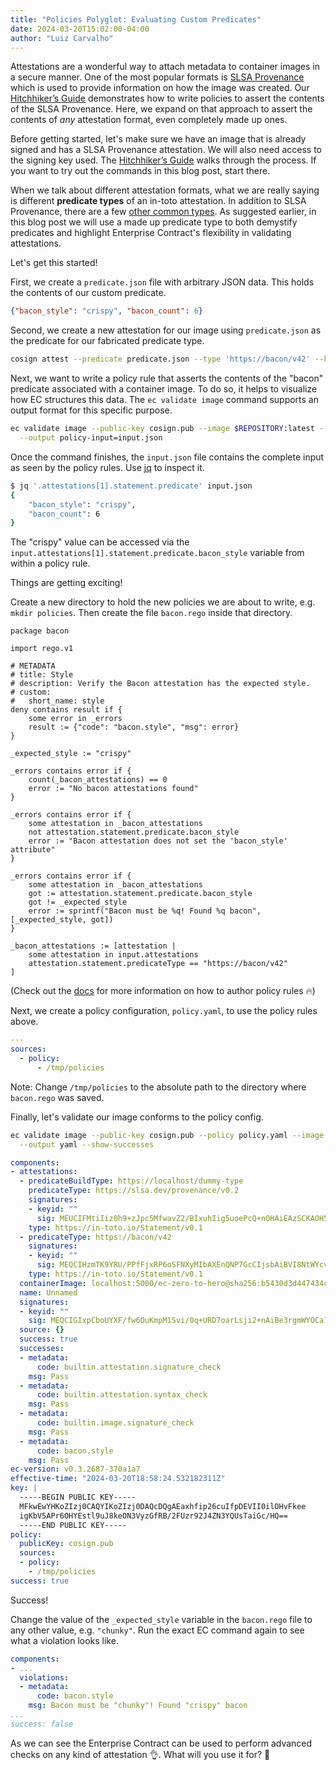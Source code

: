 ```yaml
---
title: "Policies Polyglot: Evaluating Custom Predicates"
date: 2024-03-20T15:02:00-04:00
author: "Luiz Carvalho"
---
```


Attestations are a wonderful way to attach metadata to container images in a secure manner. One of
the most popular formats is [SLSA Provenance](https://slsa.dev/spec/v0.1/provenance#schema) which is
used to provide information on how the image was created. Our [Hitchhiker’s
Guide](https://enterprisecontract.dev/docs/user-guide/hitchhikers-guide.html) demonstrates how
to write policies to assert the contents of the SLSA Provenance. Here, we expand on that approach to
assert the contents of *any* attestation format, even completely made up ones.

<!--more-->

Before getting started, let's make sure we have an image that is already signed and has a SLSA
Provenance attestation. We will also need access to the signing key used. The [Hitchhiker’s
Guide](https://enterprisecontract.dev/docs/user-guide/hitchhikers-guide.html) walks through the
process. If you want to try out the commands in this blog post, start there.

When we talk about different attestation formats, what we are really saying is different **predicate
types** of an in-toto attestation. In addition to SLSA Provenance, there are a few [other common
types](https://github.com/in-toto/attestation/blob/ad3ec5f1e6c9f56a10b7be2e366772b224a99ff8/spec/predicates/README.md).
As suggested earlier, in this blog post we will use a made up predicate type to both demystify
predicates and highlight Enterprise Contract's flexibility in validating attestations.

Let's get this started!

First, we create a `predicate.json` file with arbitrary JSON data. This holds the contents of our
custom predicate.

```json
{"bacon_style": "crispy", "bacon_count": 6}
```

Second, we create a new attestation for our image using `predicate.json` as the predicate for our
fabricated predicate type.

```bash
cosign attest --predicate predicate.json --type 'https://bacon/v42' --key cosign.key $REPOSITORY:latest
```

Next, we want to write a policy rule that asserts the contents of the "bacon" predicate associated
with a container image. To do so, it helps to visualize how EC structures this data. The `ec
validate image` command supports an output format for this specific purpose.

```bash
ec validate image --public-key cosign.pub --image $REPOSITORY:latest --output yaml \
  --output policy-input=input.json
```

Once the command finishes, the `input.json` file contains the complete input as seen by the policy
rules. Use [jq](https://jqlang.github.io/jq/) to inspect it.

```bash
$ jq '.attestations[1].statement.predicate' input.json
{
    "bacon_style": "crispy",
    "bacon_count": 6
}
```

The "crispy" value can be accessed via the `input.attestations[1].statement.predicate.bacon_style`
variable from within a policy rule.

Things are getting exciting!

Create a new directory to hold the new policies we are about to write, e.g. `mkdir policies`. Then
create the file `bacon.rego` inside that directory.

```rego
package bacon

import rego.v1

# METADATA
# title: Style
# description: Verify the Bacon attestation has the expected style.
# custom:
#   short_name: style
deny contains result if {
    some error in _errors
    result := {"code": "bacon.style", "msg": error}
}

_expected_style := "crispy"

_errors contains error if {
    count(_bacon_attestations) == 0
    error := "No bacon attestations found"
}

_errors contains error if {
    some attestation in _bacon_attestations
    not attestation.statement.predicate.bacon_style
    error := "Bacon attestation does not set the 'bacon_style' attribute"
}

_errors contains error if {
    some attestation in _bacon_attestations
    got := attestation.statement.predicate.bacon_style
    got != _expected_style
    error := sprintf("Bacon must be %q! Found %q bacon", [_expected_style, got])
}

_bacon_attestations := [attestation |
    some attestation in input.attestations
    attestation.statement.predicateType == "https://bacon/v42"
]
```

(Check out the [docs](https://enterprisecontract.dev/docs/ec-policies/authoring.html) for more
information on how to author policy rules 🔥)

Next, we create a policy configuration, `policy.yaml`, to use the policy rules above.

```yaml
---
sources:
  - policy:
      - /tmp/policies
```

Note: Change `/tmp/policies` to the absolute path to the directory where `bacon.rego` was saved.

Finally, let's validate our image conforms to the policy config.

```bash
ec validate image --public-key cosign.pub --policy policy.yaml --image $REPOSITORY:latest \
  --output yaml --show-successes
```

```yaml
components:
- attestations:
  - predicateBuildType: https://localhost/dummy-type
    predicateType: https://slsa.dev/provenance/v0.2
    signatures:
    - keyid: ""
      sig: MEUCIFMtiIiz0h9+zJpc5MfwavZ2/BIxuhIig5uoePcQ+nOHAiEAzSCKAOH5irMG1bG5HNkVzZLOyDOV3SiIIrU6YCTz668=
    type: https://in-toto.io/Statement/v0.1
  - predicateType: https://bacon/v42
    signatures:
    - keyid: ""
      sig: MEQCIHzmTK9YRU/PPfFjxRP6oSFNXyMIbAXEnQNP7GcCIjsbAiBVI8NtWYcvjg7/GmFC9Ce1e0XSh/mS5i5USHAX5I12tA==
    type: https://in-toto.io/Statement/v0.1
  containerImage: localhost:5000/ec-zero-to-hero@sha256:b5430d3d447434c795a508036e5046e41c009039be5b3f656f121c2426500d1e
  name: Unnamed
  signatures:
  - keyid: ""
    sig: MEQCIGIxpCboUYXF/fw6OuKmpM1Svi/0q+URD7oarLsji2+nAiBe3rgmWYOCa7sVpc2K5DKsef9hDigSlOHt6tl8v/8/JA==
  source: {}
  success: true
  successes:
  - metadata:
      code: builtin.attestation.signature_check
    msg: Pass
  - metadata:
      code: builtin.attestation.syntax_check
    msg: Pass
  - metadata:
      code: builtin.image.signature_check
    msg: Pass
  - metadata:
      code: bacon.style
    msg: Pass
ec-version: v0.3.2687-370a1a7
effective-time: "2024-03-20T18:58:24.532182311Z"
key: |
  -----BEGIN PUBLIC KEY-----
  MFkwEwYHKoZIzj0CAQYIKoZIzj0DAQcDQgAEaxhfip26cuIfpDEVII0ilOHvFkee
  igKbV5APr6OHYEstl9uJ8keON3VyzGfRB/2FUzr92J4ZN3YQUsTaiGc/HQ==
  -----END PUBLIC KEY-----
policy:
  publicKey: cosign.pub
  sources:
  - policy:
    - /tmp/policies
success: true
```

Success!

Change the value of the `_expected_style` variable in the `bacon.rego` file to any other value, e.g.
`"chunky"`. Run the exact EC command again to see what a violation looks like.

```yaml
components:
- ...
  violations:
  - metadata:
      code: bacon.style
    msg: Bacon must be "chunky"! Found "crispy" bacon
...
success: false
```

As we can see the Enterprise Contract can be used to perform advanced checks on any kind of
attestation 👌. What will you use it for? 🤔
